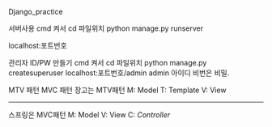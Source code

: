 Django_practice

서버사용
cmd 켜서 cd 파일위치
python manage.py runserver

localhost:포트번호

관리자 ID/PW 만들기
cmd 켜서 cd 파일위치
python manage.py createsuperuser
localhost:포트번호/admin 
admin 아이디 비번은 비밀.


MTV 패턴 MVC 패턴 
장고는 MTV패턴
M: Model
T: Template
V: View


---------------------------------


스프링은 MVC패턴
M: Model
V: View
C: *Controller*




